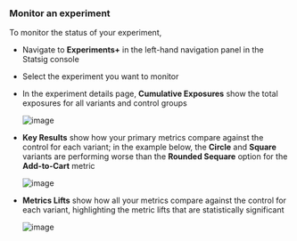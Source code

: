 ### Monitor an experiment

To monitor the status of your experiment, 
 - Navigate to **Experiments+** in the left-hand navigation panel in the Statsig console
 - Select the experiment you want to monitor 
 - In the experiment details page, **Cumulative Exposures** show the total exposures for all variants and control groups
   
   ![image](https://user-images.githubusercontent.com/1315028/129122046-6d61f5fb-ed26-49d7-a774-52604c1aaa3a.png)

 - **Key Results** show how your primary metrics compare against the control for each variant; in the example below, the **Circle** and **Square** variants are performing worse than the **Rounded Sequare** option for the **Add-to-Cart** metric 
   
   ![image](https://user-images.githubusercontent.com/1315028/129122158-75d877a8-b098-4196-8275-69d9804a4946.png)

 - **Metrics Lifts** show how all your metrics compare against the control for each variant, highlighting the metric lifts that are statistically significant
   
   ![image](https://user-images.githubusercontent.com/1315028/129122350-7af0c3d6-9477-4f91-bb6d-e778d50c1c7d.png)
